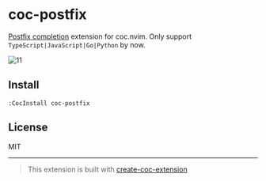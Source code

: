 # coc-postfix

[Postfix completion](https://www.jetbrains.com/help/idea/settings-postfix-completion.html) extension for coc.nvim. Only support `TypeScript|JavaScript|Go|Python` by now.

![11](https://user-images.githubusercontent.com/345274/71809427-ff3a5880-3067-11ea-9631-77d59f9b2751.gif)

## Install

`:CocInstall coc-postfix`

## License

MIT

---
> This extension is built with [create-coc-extension](https://github.com/fannheyward/create-coc-extension)
